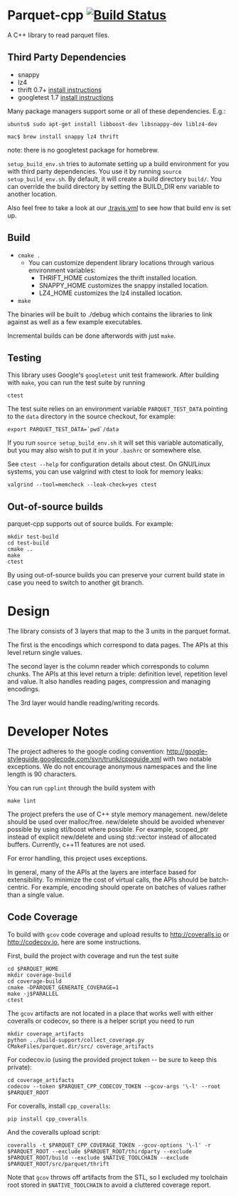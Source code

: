 Parquet-cpp [![Build Status](https://travis-ci.org/apache/parquet-cpp.svg)](https://travis-ci.org/apache/parquet-cpp)
===========
A C++ library to read parquet files.

## Third Party Dependencies
- snappy
- lz4
- thrift 0.7+ [install instructions](https://thrift.apache.org/docs/install/)
- googletest 1.7 [install instructions](https://gist.github.com/massenz/41bb2c8375294f4d9927)

Many package managers support some or all of these dependencies. E.g.:
```shell
ubuntu$ sudo apt-get install libboost-dev libsnappy-dev liblz4-dev
```
```shell
mac$ brew install snappy lz4 thrift
```
note: there is no googletest package for homebrew.

`setup_build_env.sh` tries to automate setting up a build environment for you
with third party dependencies.  You use it by running `source
setup_build_env.sh`.  By default, it will create a build directory `build/`.
You can override the build directory by setting the BUILD_DIR env variable to
another location.

Also feel free to take a look at our [.travis.yml](.travis.yml) to see how that build env is set up.


## Build
- `cmake .`
  - You can customize dependent library locations through various environment variables:
    - THRIFT_HOME customizes the thrift installed location.
    - SNAPPY_HOME customizes the snappy installed location.
    - LZ4_HOME customizes the lz4 installed location.
- `make`

The binaries will be built to ./debug which contains the libraries to link against as
well as a few example executables.

Incremental builds can be done afterwords with just `make`.

## Testing

This library uses Google's `googletest` unit test framework. After building
with `make`, you can run the test suite by running

```
ctest
```

The test suite relies on an environment variable `PARQUET_TEST_DATA` pointing
to the `data` directory in the source checkout, for example:

```
export PARQUET_TEST_DATA=`pwd`/data
```

If you run `source setup_build_env.sh` it will set this variable automatically,
but you may also wish to put it in your `.bashrc` or somewhere else.

See `ctest --help` for configuration details about ctest. On GNU/Linux systems,
you can use valgrind with ctest to look for memory leaks:

```
valgrind --tool=memcheck --leak-check=yes ctest
```

## Out-of-source builds

parquet-cpp supports out of source builds. For example:

```
mkdir test-build
cd test-build
cmake ..
make
ctest
```

By using out-of-source builds you can preserve your current build state in case
you need to switch to another git branch.

Design
========
The library consists of 3 layers that map to the 3 units in the parquet format.

The first is the encodings which correspond to data pages. The APIs at this level
return single values.

The second layer is the column reader which corresponds to column chunks. The APIs at
this level return a triple: definition level, repetition level and value. It also handles
reading pages, compression and managing encodings.

The 3rd layer would handle reading/writing records.

Developer Notes
========
The project adheres to the google coding convention:
http://google-styleguide.googlecode.com/svn/trunk/cppguide.xml
with two notable exceptions. We do not encourage anonymous namespaces and the line
length is 90 characters.

You can run `cpplint` through the build system with

```
make lint
```

The project prefers the use of C++ style memory management. new/delete should be used
over malloc/free. new/delete should be avoided whenever possible by using stl/boost
where possible. For example, scoped_ptr instead of explicit new/delete and using
std::vector instead of allocated buffers. Currently, c++11 features are not used.

For error handling, this project uses exceptions.

In general, many of the APIs at the layers are interface based for extensibility. To
minimize the cost of virtual calls, the APIs should be batch-centric. For example,
encoding should operate on batches of values rather than a single value.

## Code Coverage

To build with `gcov` code coverage and upload results to http://coveralls.io or
http://codecov.io, here are some instructions.

First, build the project with coverage and run the test suite

```
cd $PARQUET_HOME
mkdir coverage-build
cd coverage-build
cmake -DPARQUET_GENERATE_COVERAGE=1
make -j$PARALLEL
ctest
```

The `gcov` artifacts are not located in a place that works well with either
coveralls or codecov, so there is a helper script you need to run

```
mkdir coverage_artifacts
python ../build-support/collect_coverage.py CMakeFiles/parquet.dir/src/ coverage_artifacts
```

For codecov.io (using the provided project token -- be sure to keep this
private):

```
cd coverage_artifacts
codecov --token $PARQUET_CPP_CODECOV_TOKEN --gcov-args '\-l' --root $PARQUET_ROOT
```

For coveralls, install `cpp_coveralls`:

```
pip install cpp_coveralls
```

And the coveralls upload script:

```
coveralls -t $PARQUET_CPP_COVERAGE_TOKEN --gcov-options '\-l' -r $PARQUET_ROOT --exclude $PARQUET_ROOT/thirdparty --exclude $PARQUET_ROOT/build --exclude $NATIVE_TOOLCHAIN --exclude $PARQUET_ROOT/src/parquet/thrift
```


Note that `gcov` throws off artifacts from the STL, so I excluded my toolchain
root stored in `$NATIVE_TOOLCHAIN` to avoid a cluttered coverage report.
